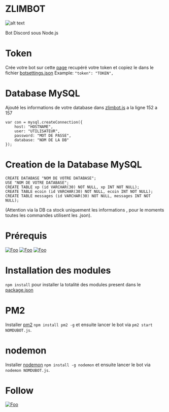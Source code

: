 # ZLIMBOT

![alt text](https://i.imgur.com/GfgsBdt.jpg)

Bot Discord sous Node.js

# Token

Crée votre bot sur cette [page](https://discordapp.com/developers/applications/) recupéré votre token et copiez le dans le fichier [botsettings.json](https://github.com/GrimZam/GRIMBOT/blob/master/botsettings.json)
Example: `"token": "TOKEN",`

# Database MySQL

Ajouté les informations de votre database dans [zlimbot.js](https://github.com/GrimZam/ZLIMBOT/blob/master/zlimbot.js) a la ligne 152 a 157
```
var con = mysql.createConnection({
    host: "HOSTNAME",
    user: "UTILISATEUR",
    password: "MOT DE PASSE",
    database: "NOM DE LA DB"
});
```

# Creation de la Database MySQL

```
CREATE DATABASE "NOM DE VOTRE DATABASE";
USE "NOM DE VOTRE DATABASE";
CREATE TABLE xp (id VARCHAR(30) NOT NULL, xp INT NOT NULL);
CREATE TABLE ecoin (id VARCHAR(30) NOT NULL, ecoin INT NOT NULL);
CREATE TABLE messages (id VARCHAR(30) NOT NULL, messages INT NOT NULL);
```

(Attention via la DB ca stock uniquement les informations , pour le moments toutes les commandes utilisent les .json).


# Prérequis

[![Foo](https://img.shields.io/badge/Node.js-Download-3ADC1A&?style=flat-square&logo=appveyor)](https://nodejs.org/en)
[![Foo](https://img.shields.io/badge/npm-Download-E13A18&?style=flat-square&logo=appveyor)](https://www.npmjs.com/get-npm)
[![Foo](https://img.shields.io/badge/Discord.js-Download-%232196f3&?style=flat-square&logo=appveyor)](https://discord.js.org/#/)

# Installation des modules

`npm install` pour installer la totalité des modules present dans le [package.json](https://github.com/GrimZam/GRIMBOT/blob/master/package.json)

# PM2

Installer [pm2](http://pm2.keymetrics.io/) `npm install pm2 -g` et ensuite lancer le bot via `pm2 start NOMDUBOT.js`.

# nodemon

Installer [nodemon](https://nodemon.io/) `npm install -g nodemon` et ensuite lancer le bot via `nodemon NOMDUBOT.js`.

# Follow

[![Foo](https://img.shields.io/badge/twitter-follow-blue&?style=flat-square&logo=appveyor)](https://twitter.com/JooDcrt)
